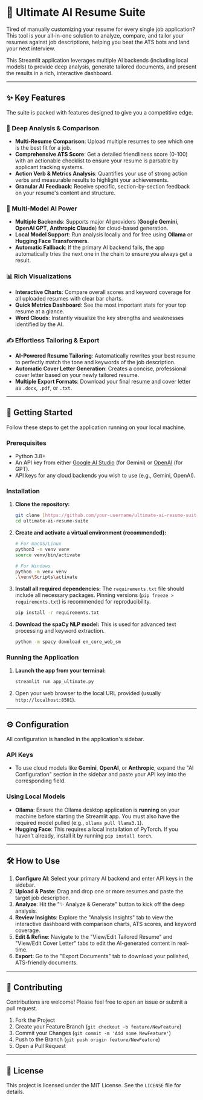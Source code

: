# 🚀 Ultimate AI Resume Suite

Tired of manually customizing your resume for every single job application? This tool is your all-in-one solution to analyze, compare, and tailor your resumes against job descriptions, helping you beat the ATS bots and land your next interview.

This Streamlit application leverages multiple AI backends (including local models) to provide deep analysis, generate tailored documents, and present the results in a rich, interactive dashboard.



---

## ✨ Key Features

The suite is packed with features designed to give you a competitive edge.

### 🔬 Deep Analysis & Comparison
* **Multi-Resume Comparison**: Upload multiple resumes to see which one is the best fit for a job.
* **Comprehensive ATS Score**: Get a detailed friendliness score (0-100) with an actionable checklist to ensure your resume is parsable by applicant tracking systems.
* **Action Verb & Metrics Analysis**: Quantifies your use of strong action verbs and measurable results to highlight your achievements.
* **Granular AI Feedback**: Receive specific, section-by-section feedback on your resume's content and structure.

### 🤖 Multi-Model AI Power
* **Multiple Backends**: Supports major AI providers (**Google Gemini**, **OpenAI GPT**, **Anthropic Claude**) for cloud-based generation.
* **Local Model Support**: Run analysis locally and for free using **Ollama** or **Hugging Face Transformers**.
* **Automatic Fallback**: If the primary AI backend fails, the app automatically tries the next one in the chain to ensure you always get a result.

### 📊 Rich Visualizations
* **Interactive Charts**: Compare overall scores and keyword coverage for all uploaded resumes with clear bar charts.
* **Quick Metrics Dashboard**: See the most important stats for your top resume at a glance.
* **Word Clouds**: Instantly visualize the key strengths and weaknesses identified by the AI.

### ✍️ Effortless Tailoring & Export
* **AI-Powered Resume Tailoring**: Automatically rewrites your best resume to perfectly match the tone and keywords of the job description.
* **Automatic Cover Letter Generation**: Creates a concise, professional cover letter based on your newly tailored resume.
* **Multiple Export Formats**: Download your final resume and cover letter as `.docx`, `.pdf`, or `.txt`.

---

## 🚀 Getting Started

Follow these steps to get the application running on your local machine.

### Prerequisites
* Python 3.8+
* An API key from either [Google AI Studio](https://ai.google.dev/) (for Gemini) or [OpenAI](https://platform.openai.com/account/api-keys) (for GPT).
* API keys for any cloud backends you wish to use (e.g., Gemini, OpenAI).

### Installation
1.  **Clone the repository:**
    ```bash
    git clone [https://github.com/your-username/ultimate-ai-resume-suite.git](https://github.com/your-username/ultimate-ai-resume-suite.git)
    cd ultimate-ai-resume-suite
    ```

2.  **Create and activate a virtual environment (recommended):**
    ```bash
    # For macOS/Linux
    python3 -m venv venv
    source venv/bin/activate

    # For Windows
    python -m venv venv
    .\venv\Scripts\activate
    ```

3.  **Install all required dependencies:**
    The `requirements.txt` file should include all necessary packages. Pinning versions (`pip freeze > requirements.txt`) is recommended for reproducibility.
    ```bash
    pip install -r requirements.txt
    ```

4.  **Download the spaCy NLP model:**
    This is used for advanced text processing and keyword extraction.
    ```bash
    python -m spacy download en_core_web_sm
    ```

### Running the Application
1.  **Launch the app from your terminal:**
    ```bash
    streamlit run app_ultimate.py
    ```
2.  Open your web browser to the local URL provided (usually `http://localhost:8501`).

---

## ⚙️ Configuration

All configuration is handled in the application's sidebar.

### API Keys
* To use cloud models like **Gemini**, **OpenAI**, or **Anthropic**, expand the "AI Configuration" section in the sidebar and paste your API key into the corresponding field.

### Using Local Models
* **Ollama**: Ensure the Ollama desktop application is **running** on your machine before starting the Streamlit app. You must also have the required model pulled (e.g., `ollama pull llama3.1`).
* **Hugging Face**: This requires a local installation of PyTorch. If you haven't already, install it by running `pip install torch`.

---

## 🛠️ How to Use

1.  **Configure AI**: Select your primary AI backend and enter API keys in the sidebar.
2.  **Upload & Paste**: Drag and drop one or more resumes and paste the target job description.
3.  **Analyze**: Hit the "✨ Analyze & Generate" button to kick off the deep analysis.
4.  **Review Insights**: Explore the "Analysis Insights" tab to view the interactive dashboard with comparison charts, ATS scores, and keyword coverage.
5.  **Edit & Refine**: Navigate to the "View/Edit Tailored Resume" and "View/Edit Cover Letter" tabs to edit the AI-generated content in real-time.
6.  **Export**: Go to the "Export Documents" tab to download your polished, ATS-friendly documents.

---

## 🤝 Contributing

Contributions are welcome! Please feel free to open an issue or submit a pull request.

1.  Fork the Project
2.  Create your Feature Branch (`git checkout -b feature/NewFeature`)
3.  Commit your Changes (`git commit -m 'Add some NewFeature'`)
4.  Push to the Branch (`git push origin feature/NewFeature`)
5.  Open a Pull Request

---

## 📜 License

This project is licensed under the MIT License. See the `LICENSE` file for details.
